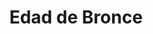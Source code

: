 ﻿---
title: "Edad de Bronce"
permalink: periodes_34.html
layout: periode
dataInici: -3000
dataFi: -1200
sidebar: periodes
pares:
  - id: 90
    title: "Antiguo Oriente Próximo"
    dataInici: "(-3000)"
    dataFi: "(-550)"

fills:
  - id: 206
    title: "Civilizaciones Sumerias"
    dataInici: "(-3000)"
    dataFi: "(-1700)"

  - id: 887
    title: "Egipto"
    dataInici: "(-3000)"
    dataFi: "(-1200)"

  - id: 207
    title: "Imperio Medio"
    dataInici: "(-2000)"
    dataFi: "(-1800)"

  - id: 212
    title: "Imperio Hitita"
    dataInici: "(-1600)"
    dataFi: "(-1178)"

  - id: 215
    title: "Imperio Asirio Medio"
    dataInici: "(-1392)"
    dataFi: "(-1056)"

  - id: 4
    title: "Guerra de Troya"
    dataInici: "(-1200)"

jocsPrincipals:
  - title: "Babel"
    bggId: 986
    dataInici: 
    dataFi: 

jocsEscenaris:
  - title: "After the Flood"
    bggId: 36888
    dataInici: -2500
    dataFi: -1100

  - title: "God Kings"
    bggId: 38923

  - title: "Genesis"
    bggId: 86177

jocsEpoca:
jocsEpocaEscenaris:
---

